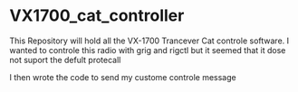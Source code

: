 # VX1700_cat_controller
This Repository will hold all the VX-1700 Trancever Cat controle software.
I wanted to controle this radio with grig and rigctl but it seemed that it dose not suport the defult protecall

I then wrote the code to send my custome controle message
